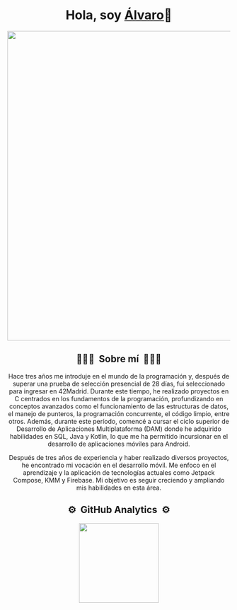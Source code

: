 <div align="center">
  <h1 align="center">Hola, soy <a href="https://www.linkedin.com/in/%C3%A1lvaro-guti%C3%A9rrez-6b17501a7/">Álvaro</a>👋</h1>
</div>
<div style="display: flex; justify-content: center; align-items: center;">
  <img src="https://i.postimg.cc/C5MFkCk7/BANNER-GITHUB-copia.jpg" width="700">
</div>
<div align="center">
  <h2 align="center">👨🏻‍💻 &nbsp;Sobre mí&nbsp; 👨🏻‍💻</h1>
  <p>
Hace tres años me introduje en el mundo de la programación y, después de superar una prueba de selección presencial de 28 días, fui seleccionado para ingresar en 42Madrid. Durante este tiempo, he realizado proyectos en C centrados en los fundamentos de la programación, profundizando en conceptos avanzados como el funcionamiento de las estructuras de datos, el manejo de punteros, la programación concurrente, el código limpio, entre otros. Además, durante este período, comencé a cursar el ciclo superior de Desarrollo de Aplicaciones Multiplataforma (DAM) donde he adquirido habilidades en SQL, Java y Kotlin, lo que me ha permitido incursionar en el desarrollo de aplicaciones móviles para Android.

Después de tres años de experiencia y haber realizado diversos proyectos, he encontrado mi vocación en el desarrollo móvil. Me enfoco en el aprendizaje y la aplicación de tecnologías actuales como Jetpack Compose, KMM y Firebase. Mi objetivo es seguir creciendo y ampliando mis habilidades en esta área.</p>
</div>

<div align="center">
  <h2 align="center">⚙️ &nbsp;GitHub Analytics&nbsp; ⚙️</h1>
</div>
<p align="center">
<a href="https://github.com/obispowned">
  <img height="180em" src="https://github-readme-stats-eight-theta.vercel.app/api?username=obispowned&show_icons=true&theme=tokyonight&include_all_commits=true&count_private=true"/>
<!--
<img height="180em" src="https://github-readme-stats.vercel.app/api/top-langs/?username=obispowned&theme=tokyonight&include_all_commits=true&count_private=true)"/>
-->
</a>
</p>
